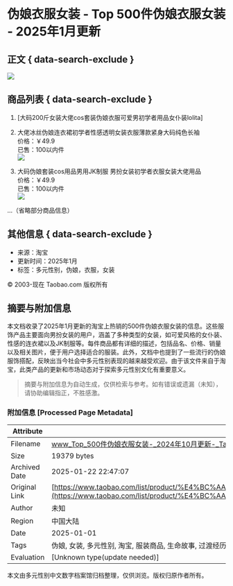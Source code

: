 # 伪娘衣服女装 - Top 500件伪娘衣服女装 - 2025年1月更新

## 正文 { data-search-exclude }


![](https://gw.alicdn.com/imgextra/i2/O1CN01WlLH0r1ObB903eNjB_!!6000000001723-0-tps-1920-3000.jpg_Q50.jpg_.webp)

## 商品列表 { data-search-exclude }

1. [大码200斤女装大佬cos套装伪娘衣服可爱男初学者用品女仆装lolita]

2. 大佬冰丝伪娘连衣裙初学者性感透明女装衣服薄款紧身大码纯色长袖  
   价格：￥49.9  
   已售：100以内件  
   ![](https://gw.alicdn.com/imgextra/i2/O1CN015kXWTy26ZCWsjmEgH_!!6000000007675-2-tps-24-22.png_Q75.jpg_.webp)

3. 大码伪娘套装cos用品男用JK制服 男扮女装初学者衣服女装大佬用品  
   价格：￥49.9  
   已售：100以内件  
   ![](https://gw.alicdn.com/imgextra/i2/O1CN015kXWTy26ZCWsjmEgH_!!6000000007675-2-tps-24-22.png_Q75.jpg_.webp)

...（省略部分商品信息）

## 其他信息 { data-search-exclude }

- 来源：淘宝
- 更新时间：2025年1月
- 标签：多元性别，伪娘，衣服，女装

© 2003-现在 Taobao.com 版权所有
<!-- tcd_original_link https://www.taobao.com/list/product/%E4%BC%AA%E5%A8%98%E8%A1%A3%E6%9C%8D%E5%A5%B3%E8%A3%85.htm -->


## 摘要与附加信息

<!-- tcd_abstract -->
本文档收录了2025年1月更新的淘宝上热销的500件伪娘衣服女装的信息。这些服饰产品主要面向男扮女装的用户，涵盖了多种类型的女装，如可爱风格的女仆装、性感的连衣裙以及JK制服等。每件商品都有详细的描述，包括品名、价格、销量以及相关图片，便于用户选择适合的服装。此外，文档中也提到了一些流行的伪娘服饰搭配，反映出当今社会中多元性别表现的越来越受欢迎。由于该文件来自于淘宝，此类产品的更新和市场动态对于探索多元性别文化有重要意义。
<!-- tcd_abstract_end -->

> 摘要与附加信息为自动生成，仅供检索与参考。如有错误或遗漏（未知），请协助编辑指正，不胜感激。

### 附加信息 [Processed Page Metadata]

| Attribute       | Value                                  |
|-----------------|----------------------------------------|
| Filename        | www_Top_500件伪娘衣服女装-_2024年10月更新-_Taobao.md                             |
| Size            | 19379 bytes                           |
| Archived Date   | 2025-01-22 22:47:07                             |
| Original Link   | [https://www.taobao.com/list/product/%E4%BC%AA%E5%A8%98%E8%A1%A3%E6%9C%8D%E5%A5%B3%E8%A3%85.htm](https://www.taobao.com/list/product/%E4%BC%AA%E5%A8%98%E8%A1%A3%E6%9C%8D%E5%A5%B3%E8%A3%85.htm)                       |
| Author          | 未知                               |
| Region          | 中国大陆                               |
| Date            | 2025-01-01                                 |
| Tags            | 伪娘, 女装, 多元性别, 淘宝, 服装商品, 生命故事, 过渡经历, 性别表达, 文化现象, 社会环境                                 |
| Evaluation            | [Unknown type(update needed)]                                 |
<!-- tcd_table_end -->

本文由多元性别中文数字档案馆归档整理，仅供浏览。版权归原作者所有。
